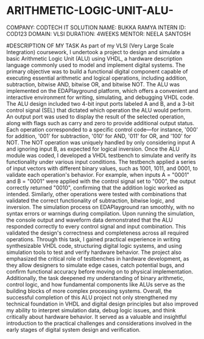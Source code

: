 # ARITHMETIC-LOGIC-UNIT-ALU-  

COMPANY: CODTECH IT SOLUTION
NAME: BUKKA RAMYA
INTERN ID: COD123
DOMAIN: VLSI
DURATION: 4WEEKS
MENTOR: NEELA SANTOSH


#DESCRIPTION OF MY TASK
         As part of my VLSI (Very Large Scale Integration) coursework, I undertook a project to design and simulate a basic Arithmetic Logic Unit (ALU) using VHDL, a hardware description language commonly used to model and implement digital systems. The primary objective was to build a functional digital component capable of executing essential arithmetic and logical operations, including addition, subtraction, bitwise AND, bitwise OR, and bitwise NOT. The ALU was implemented on the EDAPlayground platform, which offers a convenient and interactive environment for writing, simulating, and debugging VHDL code. The ALU design included two 4-bit input ports labeled A and B, and a 3-bit control signal (SEL) that dictated which operation the ALU would perform. An output port was used to display the result of the selected operation, along with flags such as carry and zero to provide additional output status. Each operation corresponded to a specific control code—for instance, '000' for addition, '001' for subtraction, '010' for AND, '011' for OR, and '100' for NOT. 
          The NOT operation was uniquely handled by only considering input A and ignoring input B, as expected for logical inversion. Once the ALU module was coded, I developed a VHDL testbench to simulate and verify its functionality under various input conditions. The testbench applied a series of input vectors with different binary values, such as 1001, 1011, and 0001, to validate each operation's behavior. For example, when inputs A = "0001" and B = "0001" were applied with the control signal set to "000", the output correctly returned "0010", confirming that the addition logic worked as intended. Similarly, other operations were tested with combinations that validated the correct functionality of subtraction, bitwise logic, and inversion. The simulation process on EDAPlayground ran smoothly, with no syntax errors or warnings during compilation. Upon running the simulation, the console output and waveform data demonstrated that the ALU responded correctly to every control signal and input combination. This validated the design's correctness and completeness across all required operations. Through this task, I gained practical experience in writing synthesizable VHDL code, structuring digital logic systems, and using simulation tools to test and verify hardware behavior.
           The project also emphasized the critical role of testbenches in hardware development, as they allow designers to simulate edge cases, catch potential bugs, and confirm functional accuracy before moving on to physical implementation. Additionally, the task deepened my understanding of binary arithmetic, control logic, and how fundamental components like ALUs serve as the building blocks of more complex processing systems. Overall, the successful completion of this ALU project not only strengthened my technical foundation in VHDL and digital design principles but also improved my ability to interpret simulation data, debug logic issues, and think critically about hardware behavior. It served as a valuable and insightful introduction to the practical challenges and considerations involved in the early stages of digital system design and verification.
